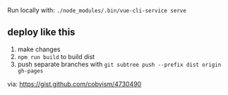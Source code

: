 Run locally with: `./node_modules/.bin/vue-cli-service serve`

## deploy like this

1. make changes
2. `npm run build` to build dist
3. push separate branches with `git subtree push --prefix dist origin gh-pages`

via: https://gist.github.com/cobyism/4730490